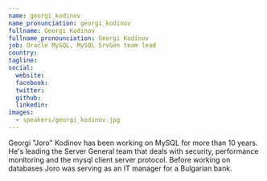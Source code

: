 ```yaml
---
name: georgi_kodinov
name_pronunciation: georgi_kodinov
fullname: Georgi Kodinov
fullname_pronounciation: Georgi Kodinov
job: Oracle MySQL, MySQL SrvGen team lead
country: 
tagline: 
social:
  website: 
  facebook:
  twitter:
  github: 
  linkedin: 
images:
  - speakers/georgi_kodinov.jpg
---
```


Georgi "Joro" Kodinov has been working on MySQL for more than 10 years. He's leading the Server General team that deals with security, performance monitoring and the mysql client server protocol. Before working on databases Joro was serving as an IT manager for a Bulgarian bank.